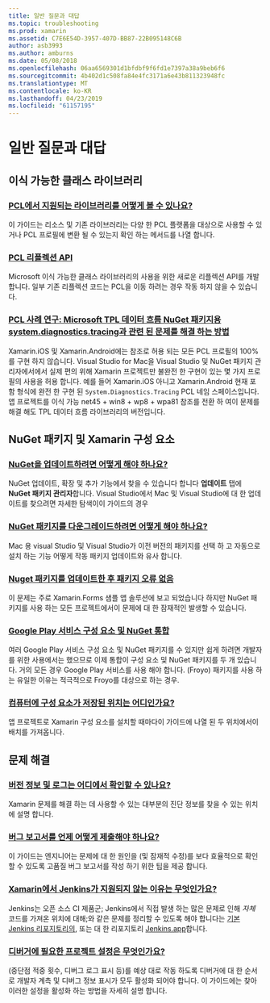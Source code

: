 ```yaml
---
title: 일반 질문과 대답
ms.topic: troubleshooting
ms.prod: xamarin
ms.assetid: C7E6E54D-3957-407D-BB87-22B095148C6B
author: asb3993
ms.author: amburns
ms.date: 05/08/2018
ms.openlocfilehash: 06aa6569301d1bfdbf9f6fd1e7397a38a9beb6f6
ms.sourcegitcommit: 4b402d1c508fa84e4fc3171a6e43b811323948fc
ms.translationtype: MT
ms.contentlocale: ko-KR
ms.lasthandoff: 04/23/2019
ms.locfileid: "61157195"
---
```

# <a name="general-frequently-asked-questions"></a>일반 질문과 대답

## <a name="portable-class-libraries"></a>이식 가능한 클래스 라이브러리

### <a name="how-can-i-view-what-libraries-are-supported-in-a-pclpcl-support-librariesmd"></a>[PCL에서 지원되는 라이브러리를 어떻게 볼 수 있나요?](pcl-support-libraries.md)
이 가이드는 리소스 및 기존 라이브러리는 다양 한 PCL 플랫폼을 대상으로 사용할 수 있거나 PCL 프로필에 변환 될 수 있는지 확인 하는 메서드를 나열 합니다.

### <a name="pcl-reflection-apipcl-reflectionmd"></a>[PCL 리플렉션 API](pcl-reflection.md)
Microsoft 이식 가능한 클래스 라이브러리의 사용을 위한 새로운 리플렉션 API를 개발 합니다. 일부 기존 리플렉션 코드는 PCL을 이동 하려는 경우 작동 하지 않을 수 있습니다.

### <a name="pcl-case-study-how-can-i-resolve-problems-related-to-systemdiagnosticstracing-for-the-microsoft-tpl-dataflow-nuget-packagepcl-case-studymd"></a>[PCL 사례 연구: Microsoft TPL 데이터 흐름 NuGet 패키지용 system.diagnostics.tracing과 관련 된 문제를 해결 하는 방법](pcl-case-study.md)
Xamarin.iOS 및 Xamarin.Android에는 참조로 허용 되는 모든 PCL 프로필의 100%를 구현 하지 않습니다. Visual Studio for Mac을 Visual Studio 및 NuGet 패키지 관리자에서에서 실제 편의 위해 Xamarin 프로젝트만 불완전 한 구현이 있는 몇 가지 프로필의 사용을 허용 합니다. 예를 들어 Xamarin.iOS 아니고 Xamarin.Android 현재 포함 형식에 완전 한 구현 된 `System.Diagnostics.Tracing` PCL 네임 스페이스입니다. 앱 프로젝트를 이식 가능 net45 + win8 + wp8 + wpa81 참조를 전환 하 여이 문제를 해결 해도 TPL 데이터 흐름 라이브러리의 버전입니다.

## <a name="nuget-packages--xamarin-components"></a>NuGet 패키지 및 Xamarin 구성 요소
### <a name="how-can-i-update-nugetnuget-updatemd"></a>[NuGet을 업데이트하려면 어떻게 해야 하나요?](nuget-update.md)
NuGet 업데이트, 확장 및 추가 기능에서 찾을 수 있습니다 합니다 **업데이트** 탭에 **NuGet 패키지 관리자**합니다. Visual Studio에서 Mac 및 Visual Studio에 대 한 업데이트를 찾으려면 자세한 탐색이이 가이드의 경우

### <a name="how-do-i-downgrade-a-nuget-packagenuget-package-downgrademd"></a>[NuGet 패키지를 다운그레이드하려면 어떻게 해야 하나요?](nuget-package-downgrade.md)
Mac 용 visual Studio 및 Visual Studio가 이전 버전의 패키지를 선택 하 고 자동으로 설치 하는 기능 어떻게 작동 패키지 업데이트와 유사 합니다.

### <a name="missing-packages-error-after-updating-nuget-packagesnuget-packages-missingmd"></a>[Nuget 패키지를 업데이트한 후 패키지 오류 없음](nuget-packages-missing.md)
이 문제는 주로 Xamarin.Forms 샘플 앱 솔루션에 보고 되었습니다 하지만 NuGet 패키지를 사용 하는 모든 프로젝트에서이 문제에 대 한 잠재적인 발생할 수 있습니다.

### <a name="unifying-google-play-services-components-and-nugetgps-components-nugetmd"></a>[Google Play 서비스 구성 요소 및 NuGet 통합](gps-components-nuget.md)
여러 Google Play 서비스 구성 요소 및 NuGet 패키지를 수 있지만 쉽게 하려면 개발자를 위한 사용에서는 했으므로 이제 통합이 구성 요소 및 NuGet 패키지를 두 개 있습니다. 거의 모든 경우 Google Play 서비스를 사용 해야 합니다. (Froyo) 패키지를 사용 하는 유일한 이유는 적극적으로 Froyo를 대상으로 하는 경우.

### <a name="where-are-the-components-stored-on-my-machinecomponent-storagemd"></a>[컴퓨터에 구성 요소가 저장된 위치는 어디인가요?](component-storage.md)
앱 프로젝트로 Xamarin 구성 요소를 설치할 때마다이 가이드에 나열 된 두 위치에서이 배치를 가져옵니다.


## <a name="troubleshooting"></a>문제 해결
### <a name="where-can-i-find-my-version-information-and-logsversion-logsmd"></a>[버전 정보 및 로그는 어디에서 확인할 수 있나요?](version-logs.md)
Xamarin 문제를 해결 하는 데 사용할 수 있는 대부분의 진단 정보를 찾을 수 있는 위치에 설명 합니다.

### <a name="when-and-how-should-i-file-a-bug-reporthowto-file-bugmd"></a>[버그 보고서를 언제 어떻게 제출해야 하나요?](howto-file-bug.md)
이 가이드는 엔지니어는 문제에 대 한 원인을 (및 잠재적 수정)를 보다 효율적으로 확인할 수 있도록 고품질 버그 보고서를 작성 하기 위한 팁을 제공 합니다.

### <a name="why-isnt-jenkins-supported-by-xamarinxamarin-jenkinsmd"></a>[Xamarin에서 Jenkins가 지원되지 않는 이유는 무엇인가요?](xamarin-jenkins.md)
Jenkins는 오픈 소스 CI 제품군; Jenkins에서 직접 발생 하는 많은 문제로 인해 *자체* 코드를 가져온 위치에 대해;와 같은 문제를 정리할 수 있도록 해야 합니다는 [기본 Jenkins 리포지토리의](https://github.com/jenkinsci/jenkins), 또는 대 한 리포지토리 [ Jenkins.app](https://github.com/stisti/jenkins-app)합니다.

### <a name="what-project-settings-are-required-for-the-debuggerdebugger-settingsmd"></a>[디버거에 필요한 프로젝트 설정은 무엇인가요?](debugger-settings.md)
(중단점 적중 횟수, 디버그 로그 표시 등)를 예상 대로 작동 하도록 디버거에 대 한 순서로 개발자 계측 및 디버그 정보 표시가 모두 활성화 되어야 합니다. 이 가이드에는 찾아 이러한 설정을 활성화 하는 방법을 자세히 설명 합니다.

